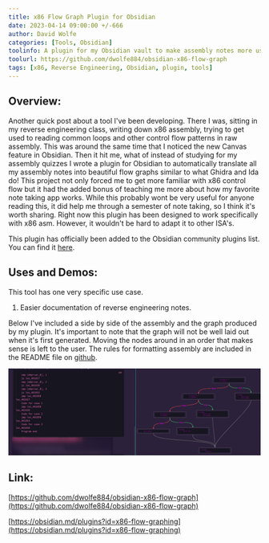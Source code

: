 ```yaml
---
title: x86 Flow Graph Plugin for Obsidian 
date: 2023-04-14 09:00:00 +/-666
author: David Wolfe
categories: [Tools, Obsidian]
toolinfo: A plugin for my Obsidian vault to make assembly notes more useful
toolurl: https://github.com/dwolfe884/obsidian-x86-flow-graph
tags: [x86, Reverse Engineering, Obsidian, plugin, tools] 
---
```

## Overview:
Another quick post about a tool I've been developing. There I was, sitting in my reverse engineering class, writing down x86 assembly, trying to get used to reading common loops and other control flow patterns in raw assembly. This was around the same time that I noticed the new Canvas feature in Obsidian. Then it hit me, what of instead of studying for my assembly quizzes I wrote a plugin for Obsidian to automatically translate all my assembly notes into beautiful flow graphs similar to what Ghidra and Ida do! This project not only forced me to get more familiar with x86 control flow but it had the added bonus of teaching me more about how my favorite note taking app works. While this probably wont be very useful for anyone reading this, it did help me through a semester of note taking, so I think it's worth sharing. Right now this plugin has been designed to work specifically with x86 asm. However, it wouldn't be hard to adapt it to other ISA's.

This plugin has officially been added to the Obsidian community plugins list. You can find it [here](https://obsidian.md/plugins?id=x86-flow-graphing).

## Uses and Demos:
This tool has one very specific use case.

1. Easier documentation of reverse engineering notes.

Below I've included a side by side of the assembly and the graph produced by my plugin. It's important to note that the graph will not be well laid out when it's first generated. Moving the nodes around in an order that makes sense is left to the user. The rules for formatting assembly are included in the README file on [github](https://github.com/dwolfe884/obsidian-x86-flow-graph).

![Graph Demo](/images/obsidian/demo.png)

## Link:
[https://github.com/dwolfe884/obsidian-x86-flow-graph](https://github.com/dwolfe884/obsidian-x86-flow-graph)

[https://obsidian.md/plugins?id=x86-flow-graphing](https://obsidian.md/plugins?id=x86-flow-graphing)